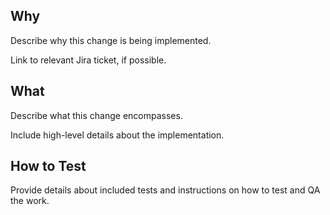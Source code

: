## Why

Describe why this change is being implemented.

Link to relevant Jira ticket, if possible.


## What

Describe what this change encompasses.

Include high-level details about the implementation.


## How to Test

Provide details about included tests and instructions on how to test and QA the work.
